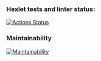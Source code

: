 ### Hexlet tests and linter status:
[![Actions Status](https://github.com/konstable88/php-project-lvl1/workflows/hexlet-check/badge.svg)](https://github.com/konstable88/php-project-lvl1/actions)

### Maintainability
[![Maintainability](https://api.codeclimate.com/v1/badges/a99a88d28ad37a79dbf6/maintainability)](https://codeclimate.com/github/codeclimate/codeclimate/maintainability)
